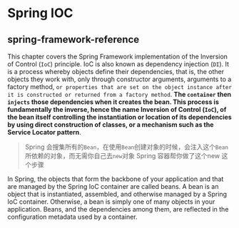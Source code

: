 # Spring IOC

## spring-framework-reference

This chapter covers the Spring Framework implementation of the Inversion of Control (`IoC`)  principle.
IoC is also known as dependency injection (`DI`). It is a process whereby objects define their
dependencies, that is, the other objects they work with, only through constructor arguments, arguments
to a factory method, `or properties that are set on the object instance after it is constructed or returned
from a factory method`. __The `container` then `injects` those dependencies when it creates the bean. This
process is fundamentally the inverse, hence the name Inversion of Control (`IoC`), of the bean itself
controlling the instantiation or location of its dependencies by using direct construction of classes, or a
mechanism such as the Service Locator pattern__.

> Spring 会搜集所有的`Bean`，在使用`Bean`创建对象的时候，会注入这个`Bean`所依赖的对象，而无需你自己去`new`对象
> Spring 容器帮你做了这个new 这个步骤

In Spring, the objects that form the backbone of your application and that are managed by the Spring IoC
container are called beans. A bean is an object that is instantiated, assembled, and otherwise managed
by a Spring IoC container. Otherwise, a bean is simply one of many objects in your application. Beans,
and the dependencies among them, are reflected in the configuration metadata used by a container.
